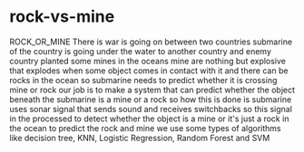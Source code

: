 # rock-vs-mine
ROCK_OR_MINE
There is war is going on between two countries submarine of the country is going under the water to another country and enemy country planted some mines in the oceans mine are nothing but explosive that explodes when some object comes in contact with it and there can be rocks in the ocean so submarine needs to predict whether it is crossing mine or rock our job is to make a system that can predict whether the object beneath the submarine is a mine or a rock so how this is done is submarine uses sonar signal that sends sound and receives switchbacks so this signal in the processed to detect whether the object is a mine or it's just a rock in the ocean to predict the rock and mine we use some types of algorithms like decision tree, KNN, Logistic Regression, Random Forest and SVM
